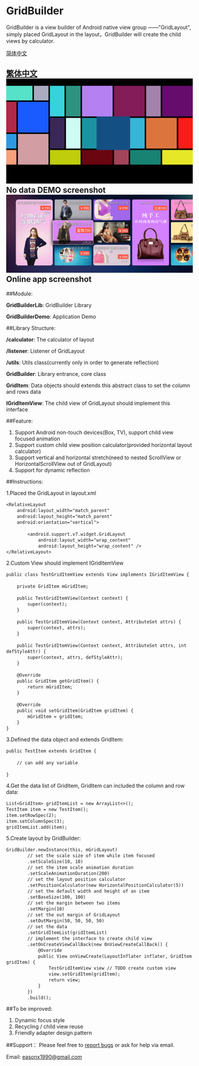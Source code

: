 # GridBuilder

GridBuilder is a view builder of Android native view group ——"GridLayout", simply placed GridLayout in the layout，GridBuilder will create the child views by calculator.

[简体中文](README_CN_SIMPLIFIED.md "简体中文")

[繁体中文](README_CN_TRADITIONAL.md "繁体中文")
![](screenshots/GridBuilder_1.png)
No data DEMO screenshot
![](screenshots/GridBuilder_2.jpg)
Online app screenshot
------

##Module:

 **GridBuilderLib**: GridBuilder Library
 
 **GridBuilderDemo**: Application Demo

##Library Structure:

  **/calculator**: The calculator of layout
  
  **/listener**: Listener of GridLayout
  
  **/utils**: Utils class(currently only in order to generate reflection)
  
  **GridBuilder**: Library entrance, core class
  
  **GridItem**: Data objects should extends this abstract class to set the column and rows data
  
  **IGridItemView**: The child view of GridLayout should implement this interface

##Feature:

 1. Support Android non-touch devices(Box, TV), support child view focused animation
 2. Support custom child view position calculator(provided horizontal layout calculator)
 3. Support vertical and horizontal stretch(need to nested ScrollView or HorizontalScrollView out of GridLayout)
 4. Support for dynamic reflection
    
##Instructions:

1.Placed the GridLayout in layout.xml

    <RelativeLayout
        android:layout_width="match_parent"
        android:layout_height="match_parent"
        android:orientation="vertical">

            <android.support.v7.widget.GridLayout
                android:layout_width="wrap_content"
                android:layout_height="wrap_content" />
    </RelativeLayout>

2.Custom View should implement IGridItemView

    public class TestGridItemView extends View implements IGridItemView {

        private GridItem mGridItem;

        public TestGridItemView(Context context) {
            super(context);
        }

        public TestGridItemView(Context context, AttributeSet attrs) {
            super(context, attrs);
        }

        public TestGridItemView(Context context, AttributeSet attrs, int defStyleAttr) {
            super(context, attrs, defStyleAttr);
        }

        @Override
        public GridItem getGridItem() {
            return mGridItem;
        }

        @Override
        public void setGridItem(GridItem gridItem) {
            mGridItem = gridItem;
        }
    }

3.Defined the data object and extends GridItem:

    public TestItem extends GridItem {

        // can add any variable

    }

4.Get the data list of GridItem, GridItem can included the column and row data:

    List<GridItem> gridItemList = new ArrayList<>();
    TestItem item = new TestItem();
    item.setRowSpec(2);
    item.setColumnSpec(3);
    gridItemList.add(item);


5.Create layout by GridBuilder:

    GridBuilder.newInstance(this, mGridLayout)
            // set the scale size of item while item focused
            .setScaleSize(10, 10)
            // set the item scale animation duration
            .setScaleAnimationDuration(200)
            // set the layout position calculator
            .setPositionCalculator(new HorizontalPositionCalculator(5))
            // set the default width and height of an item
            .setBaseSize(100, 100)
            // set the margin between two items
            .setMargin(10)
            // set the out margin of GridLayout
            .setOutMargin(50, 50, 50, 50)
            // set the data
            .setGridItemList(gridItemList)
            // implement the interface to create child view
            .setOnCreateViewCallBack(new OnViewCreateCallBack() {
                @Override
                public View onViewCreate(LayoutInflater inflater, GridItem gridItem) {
                    TestGridItemView view // TODO create custom view
                    view.setGridItem(gridItem);
                    return view;
                }
            })
            .build();


##To be improved:

1. Dynamic focus style
2. Recycling / child view reuse
3. Friendly adapter design pattern

##Support：
Please feel free to [report bugs](https://github.com/Eason90/GridBuilder/issues) or ask for help via email.

Email: easonx1990@gmail.com
